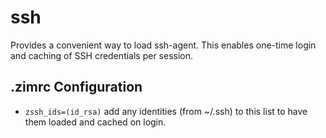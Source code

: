 ssh
===

Provides a convenient way to load ssh-agent. This enables one-time login and caching of SSH credentials per session.

.zimrc Configuration
--------------------

  * `zssh_ids=(id_rsa)` add any identities (from ~/.ssh) to this list to have them loaded and cached on login.
